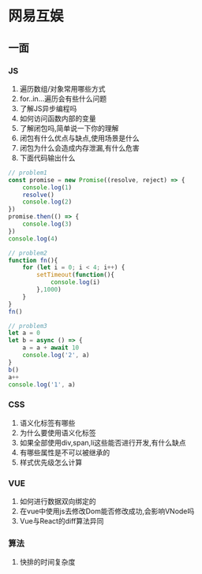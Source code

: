 # 网易互娱
## 一面
### JS
1. 遍历数组/对象常用哪些方式
2. for..in...遍历会有些什么问题
3. 了解JS异步编程吗
4. 如何访问函数内部的变量
5. 了解闭包吗,简单说一下你的理解
6. 闭包有什么优点与缺点,使用场景是什么
7. 闭包为什么会造成内存泄漏,有什么危害
8. 下面代码输出什么
```js
// problem1
const promise = new Promise((resolve, reject) => {
    console.log(1)
    resolve()
    console.log(2)
})
promise.then(() => {
    console.log(3)
})
console.log(4)

// problem2
function fn(){
    for (let i = 0; i < 4; i++) {
        setTimeout(function(){
            console.log(i)
        },1000)
    }
}
fn()

// problem3
let a = 0
let b = async () => {
    a = a + await 10
    console.log('2', a)
}
b()
a++
console.log('1', a)
```
### CSS
1. 语义化标签有哪些
2. 为什么要使用语义化标签
3. 如果全部使用div,span,li这些能否进行开发,有什么缺点
4. 有哪些属性是不可以被继承的
5. 样式优先级怎么计算

### VUE
1. 如何进行数据双向绑定的
2. 在vue中使用js去修改Dom能否修改成功,会影响VNode吗
3. Vue与React的diff算法异同

### 算法
1. 快排的时间复杂度

<comment/>
<tongji/>